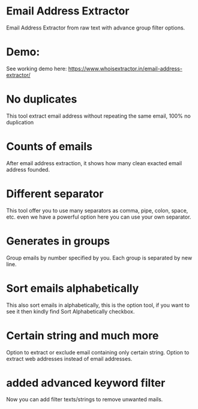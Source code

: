# Email Address Extractor
Email Address Extractor from raw text with advance group filter options.

# Demo:
See working demo here: https://www.whoisextractor.in/email-address-extractor/

# No duplicates
This tool extract email address without repeating the same email, 100% no duplication

# Counts of emails
After email address extraction, it shows how many clean exacted email address founded.

# Different separator
This tool offer you to use many separators as comma, pipe, colon, space, etc. even we have a powerful option here you can use your own separator.

# Generates in groups
Group emails by number specified by you. Each group is separated by new line.

# Sort emails alphabetically
This also sort emails in alphabetically, this is the option tool, if you want to see it then kindly find Sort Alphabetically checkbox.

# Certain string and much more
Option to extract or exclude email containing only certain string. Option to extract web addresses instead of email addresses.

# added advanced keyword filter
Now you can add filter texts/strings to remove unwanted mails.



